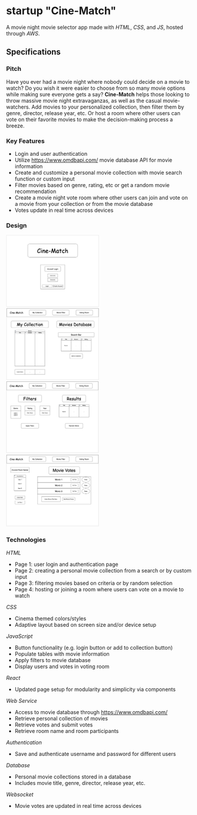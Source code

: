 # startup "Cine-Match"
A movie night movie selector app made with *HTML*, *CSS*, and *JS*, hosted through *AWS*.

## Specifications

### Pitch
Have you ever had a movie night where nobody could decide on a movie to watch? Do you wish it were easier to choose from so many movie options while making sure everyone gets a say? **Cine-Match** helps those looking to throw massive movie night extravaganzas, as well as the casual movie-watchers. Add movies to your personalized collection, then filter them by genre, director, release year, etc. Or host a room where other users can vote on their favorite movies to make the decision-making process a breeze.

### Key Features

- Login and user authentication
- Utilize https://www.omdbapi.com/ movie database API for movie information
- Create and customize a personal movie collection with movie search function or custom input
- Filter movies based on genre, rating, etc or get a random movie recommendation
- Create a movie night vote room where other users can join and vote on a movie from your collection or from the movie database
- Votes update in real time across devices

### Design

<img src="https://github.com/kobeynw/startup/blob/main/startupDesign_1.png" width="50%">
<img src="https://github.com/kobeynw/startup/blob/main/startupDesign_2.png" width="50%">
<img src="https://github.com/kobeynw/startup/blob/main/startupDesign_3.png" width="50%">
<img src="https://github.com/kobeynw/startup/blob/main/startupDesign_4.png" width="50%">

### Technologies

*HTML*
- Page 1: user login and authentication page
- Page 2: creating a personal movie collection from a search or by custom input
- Page 3: filtering movies based on criteria or by random selection
- Page 4: hosting or joining a room where users can vote on a movie to watch

*CSS*
- Cinema themed colors/styles
- Adaptive layout based on screen size and/or device setup

*JavaScript*
- Button functionality (e.g. login button or add to collection button)
- Populate tables with movie information
- Apply filters to movie database
- Display users and votes in voting room

*React*
- Updated page setup for modularity and simplicity via components

*Web Service*
- Access to movie database through https://www.omdbapi.com/
- Retrieve personal collection of movies
- Retrieve votes and submit votes
- Retrieve room name and room participants

*Authentication*
- Save and authenticate username and password for different users

*Database*
- Personal movie collections stored in a database
- Includes movie title, genre, director, release year, etc.

*Websocket*
- Movie votes are updated in real time across devices
